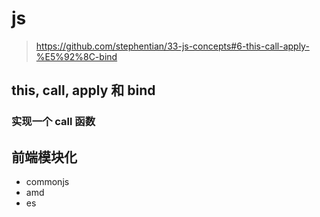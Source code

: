# js

> https://github.com/stephentian/33-js-concepts#6-this-call-apply-%E5%92%8C-bind

## this, call, apply 和 bind

### 实现一个 call 函数

## 前端模块化

- commonjs
- amd
- es
